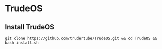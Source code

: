 # TrudeOS

## Install TrudeOS
`git clone https://github.com/trudertube/TrudeOS.git && cd TrudeOS && bash install.sh`
